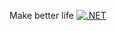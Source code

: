 Make better life
[![.NET](https://github.com/teamworkmanagement/Server-Side/actions/workflows/dotnet.yml/badge.svg?branch=master)](https://github.com/teamworkmanagement/Server-Side/actions/workflows/dotnet.yml)
